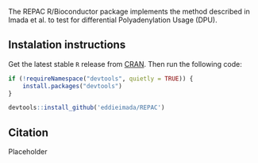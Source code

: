 
<!-- README.md is generated from README.Rmd. Please edit that file -->

The REPAC R/Bioconductor package implements the method described in
Imada et al. to test for differential Polyadenylation Usage (DPU).

## Instalation instructions

Get the latest stable `R` release from
[CRAN](http://cran.r-project.org/). Then run the following code:

``` r
if (!requireNamespace("devtools", quietly = TRUE)) {
    install.packages("devtools")
}

devtools::install_github('eddieimada/REPAC')
```

## Citation

Placeholder

